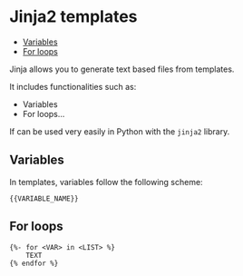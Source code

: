 # Jinja2 templates

- [Variables](#Variables)
- [For loops](#For%20loops)

Jinja allows you to generate text based files from templates.

It includes functionalities such as:
- Variables
- For loops...

If can be used very easily in Python with the `jinja2` library.

## Variables

In templates, variables follow the following scheme:
```jinja2
{{VARIABLE_NAME}}
```


## For loops

```jinja2
{%- for <VAR> in <LIST> %}
	TEXT
{% endfor %}
```